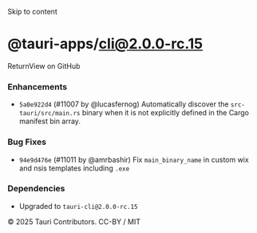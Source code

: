 Skip to content
# @tauri-apps/cli@2.0.0-rc.15
ReturnView on GitHub
### Enhancements
  * `5a0e922d4` (#11007 by @lucasfernog) Automatically discover the `src-tauri/src/main.rs` binary when it is not explicitly defined in the Cargo manifest bin array.


### Bug Fixes
  * `94e9d476e` (#11011 by @amrbashir) Fix `main_binary_name` in custom wix and nsis templates including `.exe`


### Dependencies
  * Upgraded to `tauri-cli@2.0.0-rc.15`


© 2025 Tauri Contributors. CC-BY / MIT
